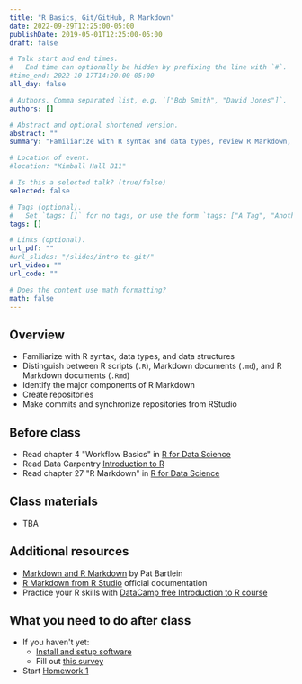 ```yaml
---
title: "R Basics, Git/GitHub, R Markdown"
date: 2022-09-29T12:25:00-05:00
publishDate: 2019-05-01T12:25:00-05:00
draft: false

# Talk start and end times.
#   End time can optionally be hidden by prefixing the line with `#`.
#time_end: 2022-10-17T14:20:00-05:00
all_day: false

# Authors. Comma separated list, e.g. `["Bob Smith", "David Jones"]`.
authors: []

# Abstract and optional shortened version.
abstract: ""
summary: "Familiarize with R syntax and data types, review R Markdown, and practice implementing Git/GitHub workflow."

# Location of event.
#location: "Kimball Hall B11"

# Is this a selected talk? (true/false)
selected: false

# Tags (optional).
#   Set `tags: []` for no tags, or use the form `tags: ["A Tag", "Another Tag"]` for one or more tags.
tags: []

# Links (optional).
url_pdf: ""
#url_slides: "/slides/intro-to-git/"
url_video: ""
url_code: ""

# Does the content use math formatting?
math: false
---
```






## Overview 

* Familiarize with R syntax, data types, and data structures
* Distinguish between R scripts (`.R`), Markdown documents (`.md`), and R Markdown documents (`.Rmd`)
* Identify the major components of R Markdown
* Create repositories
* Make commits and synchronize repositories from RStudio

## Before class

* Read chapter 4 "Workflow Basics" in [R for Data Science](https://r4ds.had.co.nz/workflow-basics.html)
* Read Data Carpentry [Introduction to R](https://datacarpentry.org/R-ecology-lesson/01-intro-to-r.html) 
* Read chapter 27 "R Markdown" in [R for Data Science](https://r4ds.had.co.nz/r-markdown.html)

## Class materials

* TBA

<!--
* Run the code below in your console to download today’s lecture and exercises: `usethis::use_course("css-materials/intro-r")`[^local]
* [Using Git within R Studio](/setup/git/git-with-rstudio)
-->

## Additional resources

* [Markdown and R Markdown](https://pjbartlein.github.io/REarthSysSci/markdown.html) by Pat Bartlein
* [R Markdown from R Studio](https://rmarkdown.rstudio.com/lesson-1.html) official documentation
* Practice your R skills with [DataCamp free Introduction to R course](https://www.datacamp.com/courses/free-introduction-to-r) 

## What you need to do after class

* If you haven't yet:
    * [Install and setup software](/setup/)
    * Fill out [this survey](https://forms.gle/J8axkKpKZGxYyxYZA)
* Start [Homework 1](/homework/edit-readme/)

[^local]: If you are using R from your local machine: first install the library by typing in your console `install.packages("usethis")`; then load it with `library(usethis)`; finally run the code

<!-- [^bryan]: Meeting title courtesy of Jenny Bryan's ["Excuse Me, Do You Have a Moment to Talk About Version Control?"](https://www.tandfonline.com/doi/full/10.1080/00031305.2017.1399928) -->
